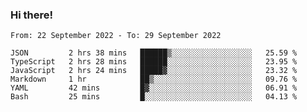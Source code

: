 ### Hi there!

<!--START_SECTION:waka-->

```text
From: 22 September 2022 - To: 29 September 2022

JSON         2 hrs 38 mins   ██████▒░░░░░░░░░░░░░░░░░░   25.59 %
TypeScript   2 hrs 28 mins   ██████░░░░░░░░░░░░░░░░░░░   23.95 %
JavaScript   2 hrs 24 mins   █████▓░░░░░░░░░░░░░░░░░░░   23.32 %
Markdown     1 hr            ██▒░░░░░░░░░░░░░░░░░░░░░░   09.76 %
YAML         42 mins         █▓░░░░░░░░░░░░░░░░░░░░░░░   06.91 %
Bash         25 mins         █░░░░░░░░░░░░░░░░░░░░░░░░   04.13 %
```

<!--END_SECTION:waka-->
